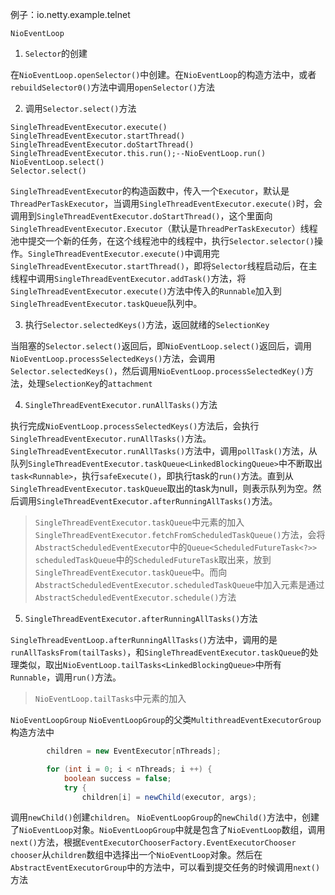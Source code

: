 例子：io.netty.example.telnet

`NioEventLoop`
1. `Selector`的创建

在`NioEventLoop.openSelector()`中创建。在`NioEventLoop`的构造方法中，或者`rebuildSelector0()`方法中调用`openSelector()`方法

2. 调用`Selector.select()`方法

`SingleThreadEventExecutor.execute()` <br/>
`SingleThreadEventExecutor.startThread()` <br/>
`SingleThreadEventExecutor.doStartThread()` <br/>
`SingleThreadEventExecutor.this.run();--NioEventLoop.run()` <br/>
`NioEventLoop.select()` <br/>
`Selector.select()` <br/>

`SingleThreadEventExecutor`的构造函数中，传入一个`Executor`，默认是`ThreadPerTaskExecutor`，当调用`SingleThreadEventExecutor.execute()`时，会调用到`SingleThreadEventExecutor.doStartThread()`，这个里面向`SingleThreadEventExecutor.Executor`（默认是`ThreadPerTaskExecutor`）线程池中提交一个新的任务，在这个线程池中的线程中，执行`Selector.selector()`操作。`SingleThreadEventExecutor.execute()`中调用完`SingleThreadEventExecutor.startThread()`，即将`Selector`线程启动后，在主线程中调用`SingleThreadEventExecutor.addTask()`方法，将`SingleThreadEventExecutor.execute()`方法中传入的`Runnable`加入到`SingleThreadEventExecutor.taskQueue`队列中。

3. 执行`Selector.selectedKeys()`方法，返回就绪的`SelectionKey`

当阻塞的`Selector.select()`返回后，即`NioEventLoop.select()`返回后，调用`NioEventLoop.processSelectedKeys()`方法，会调用`Selector.selectedKeys()`，然后调用`NioEventLoop.processSelectedKey()`方法，处理`SelectionKey`的`attachment`

4. `SingleThreadEventExecutor.runAllTasks()`方法

执行完成`NioEventLoop.processSelectedKeys()`方法后，会执行`SingleThreadEventExecutor.runAllTasks()`方法。`SingleThreadEventExecutor.runAllTasks()`方法中，调用`pollTask()`方法，从队列`SingleThreadEventExecutor.taskQueue<LinkedBlockingQueue>`中不断取出`task<Runnable>`，执行`safeExecute()`，即执行task的`run()`方法。直到从`SingleThreadEventExecutor.taskQueue`取出的task为null，则表示队列为空。然后调用`SingleThreadEventExecutor.afterRunningAllTasks()`方法。

> `SingleThreadEventExecutor.taskQueue`中元素的加入
`SingleThreadEventExecutor.fetchFromScheduledTaskQueue()`方法，会将`AbstractScheduledEventExecutor`中的`Queue<ScheduledFutureTask<?>> scheduledTaskQueue`中的`ScheduledFutureTask`取出来，放到`SingleThreadEventExecutor.taskQueue`中。而向`AbstractScheduledEventExecutor.scheduledTaskQueue`中加入元素是通过`AbstractScheduledEventExecutor.schedule()`方法

5. `SingleThreadEventExecutor.afterRunningAllTasks()`方法

`SingleThreadEventLoop.afterRunningAllTasks()`方法中，调用的是`runAllTasksFrom(tailTasks)`，和`SingleThreadEventExecutor.taskQueue`的处理类似，取出`NioEventLoop.tailTasks<LinkedBlockingQueue>`中所有`Runnable`，调用`run()`方法。

> `NioEventLoop.tailTasks`中元素的加入


`NioEventLoopGroup`
`NioEventLoopGroup`的父类`MultithreadEventExecutorGroup`构造方法中
```java
        children = new EventExecutor[nThreads];

        for (int i = 0; i < nThreads; i ++) {
            boolean success = false;
            try {
                children[i] = newChild(executor, args);

```
调用`newChild()`创建`children`。
`NioEventLoopGroup`的`newChild()`方法中，创建了`NioEventLoop`对象。`NioEventLoopGroup`中就是包含了`NioEventLoop`数组，调用`next()`方法，根据`EventExecutorChooserFactory.EventExecutorChooser chooser`从`children`数组中选择出一个`NioEventLoop`对象。然后在`AbstractEventExecutorGroup`中的方法中，可以看到提交任务的时候调用`next()`方法
